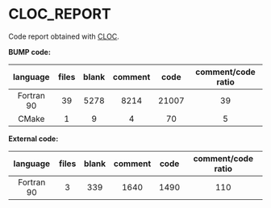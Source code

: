 # CLOC_REPORT

Code report obtained with [CLOC](https://github.com/AlDanial/cloc).

**BUMP code:**

| language | files | blank | comment | code | comment/code ratio |
|:--------:|:--------:|:--------:|:--------:|:--------:|:--------:|
| Fortran 90 | 39 | 5278 | 8214 | 21007 | 39 |
| CMake | 1 | 9 | 4 | 70 | 5 |

**External code:**

| language | files | blank | comment | code | comment/code ratio |
|:--------:|:--------:|:--------:|:--------:|:--------:|:--------:|
| Fortran 90 | 3 | 339 | 1640 | 1490 | 110 |
